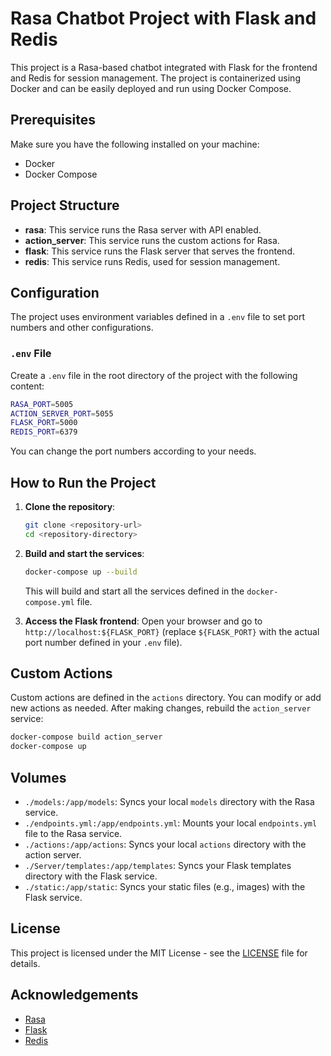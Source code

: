 
# Rasa Chatbot Project with Flask and Redis

This project is a Rasa-based chatbot integrated with Flask for the frontend and Redis for session management. The project is containerized using Docker and can be easily deployed and run using Docker Compose.

## Prerequisites

Make sure you have the following installed on your machine:

- Docker
- Docker Compose

## Project Structure

- **rasa**: This service runs the Rasa server with API enabled.
- **action_server**: This service runs the custom actions for Rasa.
- **flask**: This service runs the Flask server that serves the frontend.
- **redis**: This service runs Redis, used for session management.

## Configuration

The project uses environment variables defined in a `.env` file to set port numbers and other configurations.

### `.env` File

Create a `.env` file in the root directory of the project with the following content:

```bash
RASA_PORT=5005
ACTION_SERVER_PORT=5055
FLASK_PORT=5000
REDIS_PORT=6379
```

You can change the port numbers according to your needs.

## How to Run the Project

1. **Clone the repository**:
   ```bash
   git clone <repository-url>
   cd <repository-directory>
   ```

2. **Build and start the services**:
   ```bash
   docker-compose up --build
   ```

   This will build and start all the services defined in the `docker-compose.yml` file.

3. **Access the Flask frontend**:
   Open your browser and go to `http://localhost:${FLASK_PORT}` (replace `${FLASK_PORT}` with the actual port number defined in your `.env` file).

## Custom Actions

Custom actions are defined in the `actions` directory. You can modify or add new actions as needed. After making changes, rebuild the `action_server` service:

```bash
docker-compose build action_server
docker-compose up
```

## Volumes

- `./models:/app/models`: Syncs your local `models` directory with the Rasa service.
- `./endpoints.yml:/app/endpoints.yml`: Mounts your local `endpoints.yml` file to the Rasa service.
- `./actions:/app/actions`: Syncs your local `actions` directory with the action server.
- `./Server/templates:/app/templates`: Syncs your Flask templates directory with the Flask service.
- `./static:/app/static`: Syncs your static files (e.g., images) with the Flask service.

## License

This project is licensed under the MIT License - see the [LICENSE](LICENSE) file for details.

## Acknowledgements

- [Rasa](https://rasa.com/)
- [Flask](https://flask.palletsprojects.com/)
- [Redis](https://redis.io/)

